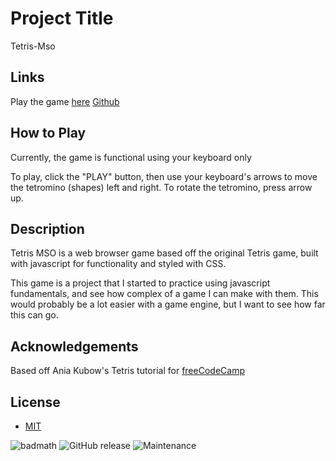 # Project Title
Tetris-Mso

## Links
Play the game [here](https://markohanesian.github.io/tetris-mso/)
[Github](https://github.com/markohanesian/tetris-mso)

## How to Play
Currently, the game is functional using your keyboard only 

To play, click the "PLAY" button, then use your keyboard's arrows to move the tetromino (shapes) left and right. To rotate the tetromino, press arrow up.

## Description
Tetris MSO is a web browser game based off the original Tetris game, built with javascript for functionality and styled with CSS. 

This game is a project that I started to practice using javascript fundamentals, and see how complex of a game I can make with them. This would probably be a lot easier with a game engine, but I want to see how far this can go. 

## Acknowledgements
Based off Ania Kubow's Tetris tutorial for [freeCodeCamp](https://www.youtube.com/watch?time_continue=12&v=rAUn1Lom6dw&feature=emb_logo)

## License

* [MIT](https://opensource.org/licenses/MIT)

![badmath](https://img.shields.io/github/languages/top/nielsenjared/badmath)
![GitHub release](https://img.shields.io/github/v/release/markohanesian/Burger-Logger)
![Maintenance](https://img.shields.io/badge/Maintained%3F-yes-green.svg)
